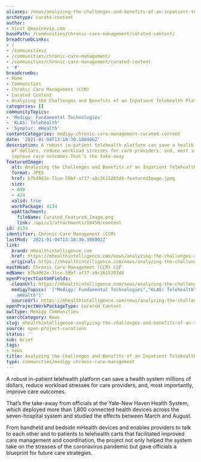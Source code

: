 ```yaml
---
aliases: /news/analyzing-the-challenges-and-benefits-of-an-inpatient-telehealth-platform
archetype: curate-content
author:
- Vinit @maxinovip.com
basePath: /communities/chronic-care-management/curated-content/
breadcrumbLinks:
- /
- /communities/
- /communities/chronic-care-management/
- /communities/chronic-care-management/curated-content
- '#'
breadcrumbs:
- Home
- Communities
- Chronic Care Management (CCM)
- Curated Content
- Analyzing the Challenges and Benefits of an Inpatient Telehealth Platform
categories: []
communityTopics:
- 'Medigy: Fundamental Technologies'
- 'KLAS: Telehealth'
- 'Symplur: mHealth'
contentCategories: medigy-chronic-care-management-curated-content
date: '2021-01-04T13:18:30.180466Z'
description: A robust in-patient telehealth platform can save a health system millions
  of dollars, reduce workload stresses for care providers, and, most importantly,
  improve care outcomes.That’s the take-away
featuredImage:
  alt: Analyzing the Challenges and Benefits of an Inpatient Telehealth Platform
  format: JPEG
  href: b7b4062e-71ce-59bf-af37-a9c2615203d4-featuredImage.jpeg
  size:
  - 690
  - 424
  valid: true
  workPackage: 4134
  wpAttachment:
    fileName: Curated_Featured_Image.png
    link: /api/v3/attachments/10450/content
id: 4134
identifier: Chronic Care Management (CCM)
lastMod: '2021-01-04T13:18:36.398002Z'
link:
  brand: mhealthintelligence.com
  href: https://mhealthintelligence.com/news/analyzing-the-challenges-and-benefits-of-an-inpatient-telehealth-platform
  original: https://mhealthintelligence.com/news/analyzing-the-challenges-and-benefits-of-an-inpatient-telehealth-platform
mastHead: Chronic Care Management (CCM) CoP
mdName: b7b4062e-71ce-59bf-af37-a9c2615203d4
openProjectCustomFields:
  cleanUrl: https://mhealthintelligence.com/news/analyzing-the-challenges-and-benefits-of-an-inpatient-telehealth-platform
  medigyTopics: '["Medigy: Fundamental Technologies","KLAS: Telehealth","Symplur:
    mHealth"]'
  sourceUrl: https://mhealthintelligence.com/news/analyzing-the-challenges-and-benefits-of-an-inpatient-telehealth-platform
openProjectWorkPackageType: Curated Content
owlType: Medigy Communities
searchCategory: News
slug: mhealthintelligence-analyzing-the-challenges-and-benefits-of-an-inpatient-telehealth-platform
source: open-project-curations
status: ''
sub: brief
tags:
- news
title: Analyzing the Challenges and Benefits of an Inpatient Telehealth Platform
type: communities/medigy-chronic-care-management
---
```


<p>A robust in-patient telehealth platform can save a health system millions of dollars, reduce workload stresses for care providers, and, most importantly, improve care outcomes.</p><p>That’s the take-away from officials at the Yale-New Haven Health System, which deployed more than 1,800 connected health devices across the seven-hospital system and studied the effects between March and August.</p><p>From handheld and bedside mHealth devices and enables providers to talk to each other and to patients to telehealth carts that facilitated improved care management and coordination, the project not only helped the system take on the stresses of the coronavirus pandemic but gave officials a blueprint for future care strategies.</p>